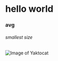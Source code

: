 # hello world
### avg
###### smallest size
![Image of Yaktocat](https://octodex.github.com/images/yaktocat.png)

